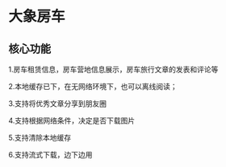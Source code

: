 # 大象房车

## 核心功能
1.房车租赁信息，房车营地信息展示，房车旅行文章的发表和评论等

2.本地缓存已下，在无网络环境下，也可以离线阅读；

3.支持将优秀文章分享到朋友圈

4.支持根据网络条件，决定是否下载图片

5.支持清除本地缓存

6.支持流式下载，边下边用

